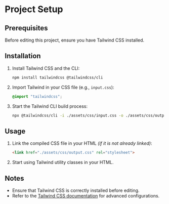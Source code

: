 # Project Setup

## Prerequisites
Before editing this project, ensure you have Tailwind CSS installed.

## Installation
1. Install Tailwind CSS and the CLI:
   ```sh
   npm install tailwindcss @tailwindcss/cli
   ```
   
2. Import Tailwind in your CSS file (e.g., `input.css`):
   ```css
   @import "tailwindcss";
   ```

3. Start the Tailwind CLI build process:
   ```sh
   npx @tailwindcss/cli -i ./assets/css/input.css -o ./assets/css/output.css --watch
   ```

## Usage
1. Link the compiled CSS file in your HTML *(if it is not already linked)*:
   ```html
   <link href="./assets/css/output.css" rel="stylesheet">
   ```

2. Start using Tailwind utility classes in your HTML.

## Notes
- Ensure that Tailwind CSS is correctly installed before editing.
- Refer to the [Tailwind CSS documentation](https://tailwindcss.com/docs/installation/tailwind-cli) for advanced configurations.

